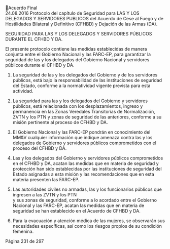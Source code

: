 Acuerdo Final  
24.08.2016 
Protocolo del capítulo de Seguridad para LAS Y LOS DELEGADOS Y SERVIDORES PUBLICOS del 
Acuerdo de Cese al Fuego y de Hostilidades Bilateral y Definitivo (CFHBD) y Dejación de las Armas 
(DA). 
 
SEGURIDAD PARA LAS Y LOS DELEGADOS Y SERVIDORES PÚBLICOS DURANTE EL CFHBD Y DA.  
 
El presente protocolo contiene las medidas establecidas de manera conjunta entre el Gobierno Nacional 
y  las  FARC-EP,  para  garantizar  la  seguridad  de  las  y  los  delegados  del  Gobierno  Nacional  y  servidores 
públicos durante el CFHBD y DA.  
 
1. La  seguridad  de  las  y  los  delegados  del  Gobierno  y  de  los  servidores  públicos,  está  bajo  la 
responsabilidad  de  las  instituciones  de  seguridad  del  Estado,  conforme  a  la  normatividad  vigente 
prevista para esta actividad. 
 
2. La seguridad para las y los delegados del Gobierno y servidores públicos, está relacionada con los 
desplazamientos, ingreso y permanencia  en las Zonas Veredales Transitorias de Normalización, ZVTN 
y los PTN y zonas de seguridad de las anteriores, conforme a su misión pertinente al proceso  de 
CFHBD y DA.  
 
3. El Gobierno Nacional y las FARC-EP pondrán en conocimiento del MM&V cualquier información que 
indique amenaza contra las y los delegados de Gobierno y servidores públicos comprometidos con el 
proceso del CFHBD y DA. 
 
4. Las y los delegados del Gobierno y servidores públicos comprometidos en el CFHBD y DA, acatan las 
medidas  que  en  materia  de  seguridad  y  protección  han  sido  establecidas  por  las  instituciones  de 
seguridad del Estado asignadas a esta misión y las recomendaciones que en esta materia presenten 
las FARC-EP. 
 
5. Las autoridades civiles no armadas, las y los funcionarios públicos que ingresen a las ZVTN y los PTN  
y sus zonas de seguridad, conforme a lo acordado entre el Gobierno Nacional y las FARC-EP, acatan 
las medidas que en materia de seguridad se han establecido en el Acuerdo de CFHBD y DA. 
 
6. Para la evacuación y atención médica de las mujeres, se observarán sus necesidades específicas, así 
como los riesgos propios de su condición femenina. 
 
 
 
 
 
 
 
 
 
 
 
 
 
Página 231 de 297 
 

